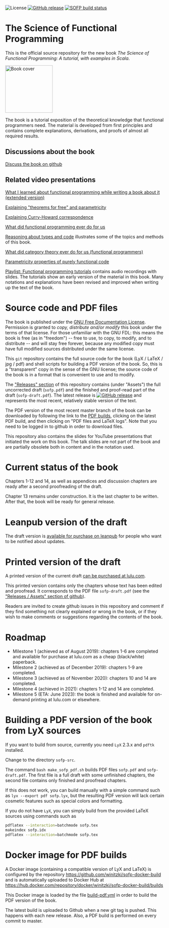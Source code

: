 ![License](https://img.shields.io/github/license/winitzki/sofp.svg)
[![GitHub release](https://img.shields.io/github/release/winitzki/sofp.svg?include_prereleases)](https://github.com/winitzki/sofp/releases)
[![SOFP build status](https://github.com/winitzki/sofp/workflows/Build%20PDF/badge.svg)](https://github.com/winitzki/sofp/actions)

# The Science of Functional Programming

This is the official source repository for the new book _The Science of Functional Programming: A tutorial, with examples in Scala_.

<img src="cover/book-draft-cover.png" width="150px" alt="Book cover"/>

The book is a tutorial exposition of the theoretical knowledge that functional programmers need. The material is developed from first principles and contains complete explanations, derivations, and proofs of almost all required results.

## Discussions about the book

[Discuss the book on github](https://github.com/winitzki/sofp/discussions)

## Related video presentations

[What I learned about functional programming while writing a book about it (extended version)](https://youtu.be/T5oB8PZQNvY)

[Explaining "theorems for free" and parametricity](https://youtu.be/nSyG5USX3-c)

[Explaining Curry-Howard correspondence](https://youtu.be/XYs1Xg1JbVY)

[What did functional programming ever do for us](https://youtu.be/glDudJ3fqLk)

[Reasoning about types and code](https://www.youtube.com/watch?v=tgr_dV7_53s) illustrates some of the topics and methods of this book.

[What did category theory ever do for us (functional programmers)](https://www.youtube.com/watch?v=Zau8CxsfxOo)

[Parametricity properties of purely functional code](https://youtu.be/vTWLtBTEmAY)

[Playlist: Functional programming tutorials](https://www.youtube.com/playlist?list=PLcoadSpY7rHXJWbUkjQ3P9MXBbXxLP8kV)
contains audio recordings with slides. The tutorials show an early version of the material in this book.
Many notations and explanations have been revised and improved when writing up the text of the book.

# Source code and PDF files

The book is published under the [GNU Free Documentation License](https://www.gnu.org/licenses/old-licenses/fdl-1.2.en.html).
Permission is granted to _copy, distribute and/or modify_ this book under the terms of that license.
For those unfamiliar with the GNU FDL: this means the book is free (as in "freedom")
-- free to use, to copy, to modify, and to distribute -- and will stay free forever, because any modified copy must have full modified sources distributed under the same license.

This `git` repository
contains the full source code for the book (LyX / LaTeX / jpg / pdf) and shell scripts for building a PDF version of the book.
So, this is a "transparent" copy in the sense of the GNU license; the source code of the book is in a format that is convenient to use and to modify.

The ["Releases" section](https://github.com/winitzki/sofp/releases) of this repository contains (under "Assets") the full uncorrected draft (`sofp.pdf`)
and the finished and proof-read part of the draft (`sofp-draft.pdf`).
The latest release is
[![GitHub release](https://img.shields.io/github/release/winitzki/sofp.svg?include_prereleases)](https://github.com/winitzki/sofp/releases)
and represents the most recent, relatively stable version of the text.

The PDF version of the most recent master branch of the book can be downloaded by following the link to the [PDF builds](https://github.com/winitzki/sofp/actions), clicking on the latest PDF build, and then clicking on "PDF files and LaTeX logs".
Note that you need to be logged in to github in order to download files.

This repository also contains the slides for YouTube presentations that initiated the work on this book.
The talk slides are not part of the book and are partially obsolete both in content and in the notation used.

# Current status of the book

Chapters 1-12 and 14, as well as appendices and discussion chapters are ready after a second proofreading of the draft.

Chapter 13 remains under construction. It is the last chapter to be written. After that, the book will be ready for general release. 

# Leanpub version of the draft

The draft version is [available for purchase on leanpub](https://leanpub.com/sofp) for people who want to be notified about updates.

# Printed version of the draft

A printed version of the current draft [can be purchased at lulu.com](https://www.lulu.com/en/us/shop/sergei-winitzki/the-science-of-functional-programming-draft-version/paperback/product-1y5zzgje.html).

This printed version contains only the chapters whose text has been edited and proofread. It corresponds to the PDF file
`sofp-draft.pdf`  (see the ["Releases / Assets" section of github](https://github.com/winitzki/sofp/releases)).

Readers are invited to create github issues in this repository and comment if they find something not clearly explained or wrong in the book,
or if they wish to make comments or suggestions regarding the contents of the book.


# Roadmap

- Milestone 1 (achieved as of August 2019): chapters 1-6 are completed and available for purchase at lulu.com as a cheap (black/white) paperback.
- Milestone 2 (achieved as of December 2019): chapters 1-9 are completed.
- Milestone 3 (achieved as of November 2020): chapters 10 and 14 are completed.
- Milestone 4 (achieved in 2021): chapters 1-12 and 14 are completed.
- Milestone 5 (ETA: June 2023): the book is finished and available for 
on-demand printing at lulu.com or elsewhere.

# Building a PDF version of the book from LyX sources

If you want to build from source, currently you need `LyX` 2.3.x and `pdftk` installed. 

Change to the directory `sofp-src`.

The command `bash make_sofp_pdf.sh` builds PDF files `sofp.pdf` and `sofp-draft.pdf`.
The first file is a full draft with some unfinished chapters,
the second file contains only finished and proofread chapters.

If this does not work, you can build manually with a simple command such as `lyx --export pdf sofp.lyx`,
but the resulting PDF version will lack certain cosmetic features such as special colors and formatting.

If you do not have `LyX`, you can simply build from the provided LaTeX sources using commands such as

```bash
pdflatex --interaction=batchmode sofp.tex
makeindex sofp.idx
pdflatex --interaction=batchmode sofp.tex
```

# Docker image for PDF builds

A Docker image (containing a compatible version of LyX and LaTeX) is configured by the repository https://github.com/winitzki/sofp-docker-build
and is automatically uploaded to Docker Hub at https://hub.docker.com/repository/docker/winitzki/sofp-docker-build/builds

This Docker image is loaded by the file [build-pdf.yml](.github/workflows/build-pdf.yml#L31) in order to build the PDF version of the book.

The latest build is uploaded to Github when a new git tag is pushed.
This happens with each new release.
Also, a PDF build is performed on every commit to master.
